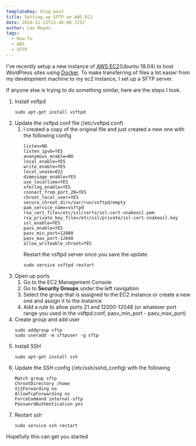```yaml
---
templateKey: blog-post
title: Setting up SFTP on AWS EC2
date: 2018-11-21T15:46:00.725Z
author: Leo Reyes
tags:
  - How-To
  - AWS
  - SFTP
---
```

I've recently setup a new instance of [AWS EC2](https://aws.amazon.com/ec2/)(Ubuntu 18.04) to host WordPress sites using [Docker](https://www.docker.com/). To make transferring of files a lot easier from my development machine to my ec2 instance, I set up a SFTP server. 

If anyone else is trying to do something similar, here are the steps I took.

1. Install vsftpd
   ```
   sudo apt-get install vsftpd
   ```
2. Update the vsftpd.conf file (/etc/vsftpd.conf)
   1. I created a copy of the original file and just created a new one with the following config
      ```
      listen=NO
      listen_ipv6=YES
      anonymous_enable=NO
      local_enable=YES
      write_enable=YES
      local_unask=022
      dimessage_enable=YES
      use_localtime=YES
      xferlog_enable=YES
      connect_from_port_20=YES
      chroot_local_user=YES
      secure_chroot_dir=/var/run/vsftpd/empty
      pam_service_name=vsftpd
      rsa_cert_file=/etc/ssl/certs/ssl-cert-snakeoil.pem
      rsa_private_key_file=/etc/ssl/private/ssl-cert-snakeoil.key
      ssl_enable=YES
      pasv_enable=YES
      pasv_min_port=12000
      pasv_max_port-12048
      allow_writeable_chroot=YES
      ```
      Restart the vsftpd server once you save the update.
      ```
      sudo service vsftpd restart
      ```
3. Open up ports
   1. Go to the EC2 Management Console
   2. Go to **Security Groups** under the left navigation
   3. Select the group that is assigned to the EC2 instance or create a new one and assign it to the instance
   4. Add a rule to allow ports 21 and 12000-12048 (or whatever port range you used in the vsftpd.conf, pasv_min_port - pasv_max_port)
4. Create group and add user
   ```
   sudo addgroup sftp
   sudo useradd -m sftpuser -g sftp
   ```
5. Install SSH
   ```
   sudo apt-get install ssh
   ```
6. Update the SSH config (/etc/ssh/sshd_config) with the following
   ```
   Match group sftp
   ChrootDirectory /home
   X11Forwarding no
   AllowTcpForwarding no
   ForceCommand internal-sftp
   PasswordAuthentication yes
   ```
7. Restart ssh
   ```
   sudo service ssh restart
   ```

Hopefully this can get you started
